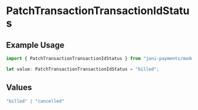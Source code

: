 # PatchTransactionTransactionIdStatus

## Example Usage

```typescript
import { PatchTransactionTransactionIdStatus } from "jani-payments/models/operations";

let value: PatchTransactionTransactionIdStatus = "billed";
```

## Values

```typescript
"billed" | "cancelled"
```